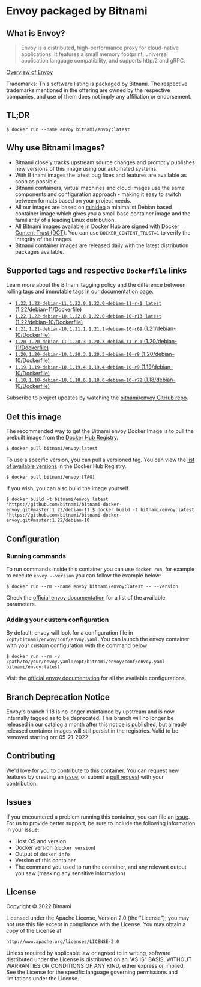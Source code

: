 # Envoy packaged by Bitnami

## What is Envoy?

> Envoy is a distributed, high-performance proxy for cloud-native applications. It features a small memory footprint, universal application language compatibility, and supports http/2 and gRPC.

[Overview of Envoy](https://www.envoyproxy.io/)

Trademarks: This software listing is packaged by Bitnami. The respective trademarks mentioned in the offering are owned by the respective companies, and use of them does not imply any affiliation or endorsement.

## TL;DR

```console
$ docker run --name envoy bitnami/envoy:latest
```

## Why use Bitnami Images?

* Bitnami closely tracks upstream source changes and promptly publishes new versions of this image using our automated systems.
* With Bitnami images the latest bug fixes and features are available as soon as possible.
* Bitnami containers, virtual machines and cloud images use the same components and configuration approach - making it easy to switch between formats based on your project needs.
* All our images are based on [minideb](https://github.com/bitnami/minideb) a minimalist Debian based container image which gives you a small base container image and the familiarity of a leading Linux distribution.
* All Bitnami images available in Docker Hub are signed with [Docker Content Trust (DCT)](https://docs.docker.com/engine/security/trust/content_trust/). You can use `DOCKER_CONTENT_TRUST=1` to verify the integrity of the images.
* Bitnami container images are released daily with the latest distribution packages available.

## Supported tags and respective `Dockerfile` links

Learn more about the Bitnami tagging policy and the difference between rolling tags and immutable tags [in our documentation page](https://docs.bitnami.com/tutorials/understand-rolling-tags-containers/).


* [`1.22`, `1.22-debian-11`, `1.22.0`, `1.22.0-debian-11-r-1`, `latest` (1.22/debian-11/Dockerfile)](https://github.com/bitnami/bitnami-docker-envoy/blob/1.22.0-debian-11-r-1/1.22/debian-11/Dockerfile)
* [`1.22`, `1.22-debian-10`, `1.22.0`, `1.22.0-debian-10-r13`, `latest` (1.22/debian-10/Dockerfile)](https://github.com/bitnami/bitnami-docker-envoy/blob/1.22.0-debian-10-r13/1.22/debian-10/Dockerfile)
* [`1.21`, `1.21-debian-10`, `1.21.1`, `1.21.1-debian-10-r69` (1.21/debian-10/Dockerfile)](https://github.com/bitnami/bitnami-docker-envoy/blob/1.21.1-debian-10-r69/1.21/debian-10/Dockerfile)
* [`1.20`, `1.20-debian-11`, `1.20.3`, `1.20.3-debian-11-r-1` (1.20/debian-11/Dockerfile)](https://github.com/bitnami/bitnami-docker-envoy/blob/1.20.3-debian-11-r-1/1.20/debian-11/Dockerfile)
* [`1.20`, `1.20-debian-10`, `1.20.3`, `1.20.3-debian-10-r8` (1.20/debian-10/Dockerfile)](https://github.com/bitnami/bitnami-docker-envoy/blob/1.20.3-debian-10-r8/1.20/debian-10/Dockerfile)
* [`1.19`, `1.19-debian-10`, `1.19.4`, `1.19.4-debian-10-r9` (1.19/debian-10/Dockerfile)](https://github.com/bitnami/bitnami-docker-envoy/blob/1.19.4-debian-10-r9/1.19/debian-10/Dockerfile)
* [`1.18`, `1.18-debian-10`, `1.18.6`, `1.18.6-debian-10-r72` (1.18/debian-10/Dockerfile)](https://github.com/bitnami/bitnami-docker-envoy/blob/1.18.6-debian-10-r72/1.18/debian-10/Dockerfile)

Subscribe to project updates by watching the [bitnami/envoy GitHub repo](https://github.com/bitnami/bitnami-docker-envoy).

## Get this image

The recommended way to get the Bitnami envoy Docker Image is to pull the prebuilt image from the [Docker Hub Registry](https://hub.docker.com/r/bitnami/envoy).

```console
$ docker pull bitnami/envoy:latest
```

To use a specific version, you can pull a versioned tag. You can view the [list of available versions](https://hub.docker.com/r/bitnami/envoy/tags/) in the Docker Hub Registry.

```console
$ docker pull bitnami/envoy:[TAG]
```

If you wish, you can also build the image yourself.

```console
$ docker build -t bitnami/envoy:latest 'https://github.com/bitnami/bitnami-docker-envoy.git#master:1.22/debian-11'$ docker build -t bitnami/envoy:latest 'https://github.com/bitnami/bitnami-docker-envoy.git#master:1.22/debian-10'
```

## Configuration

### Running commands

To run commands inside this container you can use `docker run`, for example to execute `envoy --version` you can follow the example below:

```console
$ docker run --rm --name envoy bitnami/envoy:latest -- --version
```

Check the [official envoy documentation](https://www.envoyproxy.io/docs/envoy/latest/operations/cli) for a list of the available parameters.

### Adding your custom configuration

By default, envoy will look for a configuration file in `/opt/bitnami/envoy/conf/envoy.yaml`. You can launch the envoy container with your custom configuration with the command below:

```console
$ docker run --rm -v /path/to/your/envoy.yaml:/opt/bitnami/envoy/conf/envoy.yaml bitnami/envoy:latest
```

Visit the [official envoy documentation](https://www.envoyproxy.io/docs/envoy/latest/configuration/configuration) for all the available configurations.

## Branch Deprecation Notice

Envoy's branch 1.18 is no longer maintained by upstream and is now internally tagged as to be deprecated. This branch will no longer be released in our catalog a month after this notice is published, but already released container images will still persist in the registries. Valid to be removed starting on: 05-21-2022

## Contributing

We'd love for you to contribute to this container. You can request new features by creating an [issue](https://github.com/bitnami/bitnami-docker-envoy/issues), or submit a [pull request](https://github.com/bitnami/bitnami-docker-envoy/pulls) with your contribution.

## Issues

If you encountered a problem running this container, you can file an [issue](https://github.com/bitnami/bitnami-docker-envoy/issues/new). For us to provide better support, be sure to include the following information in your issue:

- Host OS and version
- Docker version (`docker version`)
- Output of `docker info`
- Version of this container
- The command you used to run the container, and any relevant output you saw (masking any sensitive information)

## License

Copyright &copy; 2022 Bitnami

Licensed under the Apache License, Version 2.0 (the "License");
you may not use this file except in compliance with the License.
You may obtain a copy of the License at

    http://www.apache.org/licenses/LICENSE-2.0

Unless required by applicable law or agreed to in writing, software
distributed under the License is distributed on an "AS IS" BASIS,
WITHOUT WARRANTIES OR CONDITIONS OF ANY KIND, either express or implied.
See the License for the specific language governing permissions and
limitations under the License.
